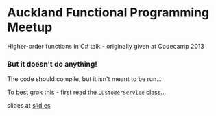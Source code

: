 Auckland Functional Programming Meetup
======================================

Higher-order functions in C# talk - originally given at Codecamp 2013

### But it doesn't do anything!

The code should compile, but it isn't meant to be run...



To best grok this - first read the `CustomerService` class...


slides at [slid.es](http://slid.es/ianr/higher-order-functions-in-c)

